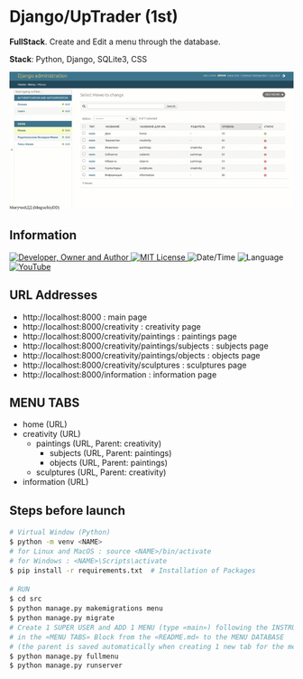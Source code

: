 # Django/UpTrader (1st)
**FullStack**. Create and Edit a menu through the database.

**Stack**: Python, Django, SQLite3, CSS

![](result.gif)

## Information
<div id="information" align="left">
  <a href="https://github.com/MoguchiyDD" target="_blank">
    <img alt="Developer, Owner and Author" src="https://img.shields.io/badge/Developer,%20Owner%20and%20Author-МогучийДД%20(MoguchiyDD)-FF4F1E?style=for-the-badge" />
  </a>
  <a href="../../../LICENSE" target="_blank">
    <img alt="MIT License" src="https://img.shields.io/badge/License-MIT%20License-6A1B9A?style=for-the-badge" />
  </a>
  <img alt="Date/Time" src="https://img.shields.io/badge/Date/Time-~1 day-F9A825?style=for-the-badge" />
  <img alt="Language" src="https://img.shields.io/badge/Language-Russian-00897b?style=for-the-badge" />
  <a href="https://youtu.be/clBRfp2Z6OU" target="_blank">
    <img alt="YouTube" src="https://img.shields.io/badge/Result-YouTube-FF0000?style=for-the-badge" />
  </a>
</div>

## URL Addresses
- http://localhost:8000 : main page
- http://localhost:8000/creativity : creativity page
- http://localhost:8000/creativity/paintings : paintings page
- http://localhost:8000/creativity/paintings/subjects : subjects page
- http://localhost:8000/creativity/paintings/objects : objects page
- http://localhost:8000/creativity/sculptures : sculptures page
- http://localhost:8000/information : information page

## MENU TABS
- home (URL)
- creativity (URL)
  - paintings (URL, Parent: creativity)
    - subjects (URL, Parent: paintings)
    - objects (URL, Parent: paintings)
  - sculptures (URL, Parent: creativity)
- information (URL)

## Steps before launch
```Bash
# Virtual Window (Python)
$ python -m venv <NAME>
# for Linux and MacOS : source <NAME>/bin/activate
# for Windows : <NAME>\Scripts\activate
$ pip install -r requirements.txt  # Installation of Packages 

# RUN
$ cd src
$ python manage.py makemigrations menu
$ python manage.py migrate
# Create 1 SUPER USER and ADD 1 MENU (type «main») following the INSTRUCTION
# in the «MENU TABS» Block from the «README.md» to the MENU DATABASE
# (the parent is saved automatically when creating 1 new tab for the menu)
$ python manage.py fullmenu
$ python manage.py runserver
```
